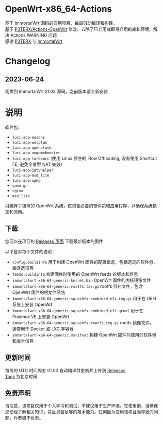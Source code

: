 # OpenWrt-x86_64-Actions

基于 ImmortalWrt 源码的自用项目，每周自动编译和构建。  
基于 [P3TERX/Actions-OpenWrt](https://github.com/P3TERX/Actions-OpenWrt) 修改，去除了已弃用或即将弃用的库和环境，解决 Actions WARNING 问题  
感谢 [P3TERX](https://github.com/P3TERX) 与 [ImmortalWrt](https://github.com/immortalwrt)

# Changelog
## 2023-06-24
切换到 ImmortalWrt 21.02 源码，之前版本请全新安装

# 说明
软件包:
- `luci-app-mosdns`
- `luci-app-wolplus`
- `luci-app-openclash`
- `luci-app-uugamebooster`
- `luci-app-turboacc` (使用 Linux 原生的 Flow Offloading, 没有使用 Shortcut FE, 避免全锥型 NAT 失效)
- `luci-app-iptvhelper`
- `luci-app-msd_lite`
- `luci-app-upnp`
- `qemu-ga`
- `nginx`
- `msd_lite`

只编译了极简的 OpenWrt 系统，仅包含必要的软件包和应用程序，以确保系统稳定和流畅。

## 下载

您可以在项目的 [Releases 页面](https://github.com/FanxJK/OpenWrt-x86_64-Actions/releases) 下载最新版本的固件

以下是对每个文件的说明：
- `config.buildinfo` 用于构建 OpenWrt 固件的配置信息，包括选定的软件包、编译选项等
- `feeds.buildinfo` 构建固件时使用的 OpenWrt feeds 的版本和信息
- `immortalwrt-x86-64-generic-kernel.bin` OpenWrt 固件的内核镜像文件
- `immortalwrt-x86-64-generic-rootfs.tar.gz` rootfs 归档文件，包含 OpenWrt 固件的根文件系统
- `immortalwrt-x86-64-generic-squashfs-combined-efi.img.gz` 用于在 UEFI 系统上安装 OpenWrt
- `immortalwrt-x86-64-generic-squashfs-combined-efi.qcow2` 用于在 Proxmox VE 上安装 OpenWrt
- `immortalwrt-x86-64-generic-squashfs-rootfs.img.gz` rootfs 镜像文件，通常用于 Docker 或 LXC 等容器
- `immortalwrt-x86-64-generic.manifest` 构建 OpenWrt 固件时使用的软件包和版本信息


## 更新时间

每周的 UTC 时间周五 01:00 自动编译并更新并上传到 [Releases](https://github.com/FanxJK/OpenWrt-x86_64-Actions/releases)  
[Tags](https://github.com/FanxJK/OpenWrt-x86_64-Actions/tags) 为北京时间

## 免责声明

请注意，该项目仅用于个人学习和测试，不建议用于生产环境。在使用前，请确保您已经了解相关知识，并且具备足够的技术能力。任何因为使用该项目而导致的问题，作者概不负责。
